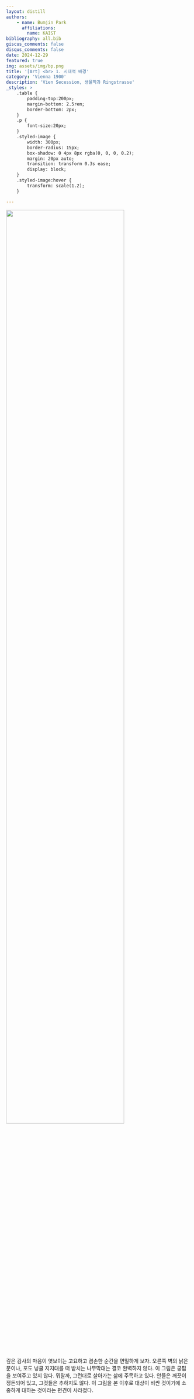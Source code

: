 ```yaml
---
layout: distill
authors: 
    - name: Bumjin Park
      affiliations:
        name: KAIST
bibliography: all.bib
giscus_comments: false
disqus_comments: false
date: 2024-12-29
featured: true
img: assets/img/bp.png
title: '[Art] <br> 1. 시대적 배경'
category: 'Vienna 1900'
description: 'Vien Secession, 생물학과 Ringstrasse'
_styles: >
    .table {
        padding-top:200px;
        margin-bottom: 2.5rem;
        border-bottom: 2px;
    }
    .p {
        font-size:20px;
    }
    .styled-image {
        width: 300px;
        border-radius: 15px;
        box-shadow: 0 4px 8px rgba(0, 0, 0, 0.2);
        margin: 20px auto;
        transition: transform 0.3s ease;
        display: block;
    }
    .styled-image:hover {
        transform: scale(1.2);
    }

---
```


<img src="https://d2acbkrrljl37x.cloudfront.net/bumjini-blog/Pieter de Hooch-An Interior in Delft, 1658.jpeg" width="80%" height="auto" class="styled-image"/>


깊은 감사의 마음이 엿보이는 고요하고 겸손한 순간을 면밀하게 보자. 오른쪽 벽의 낡은 문이나, 포도 넝쿨 지지대를 떠 받치는 나무막대는 결코 완벽하지 않다. 이 그림은 궁핍을 보여주고 있지 않다. 뭐랄까, 그런대로 살아가는 삶에 주목하고 있다. 안뜰은 깨끗이 정돈되어 있고, 그것들은 추하지도 않다. 이 그림을 본 이후로 대상이 비싼 것이기에 소중하게 대하는 것이라는 편견이 사라졌다. 
